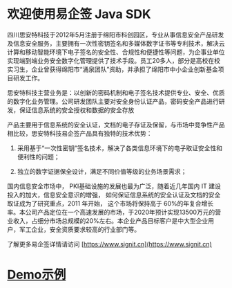 
# 欢迎使用易企签 Java SDK

四川思安特科技于2012年5月注册于绵阳市科创园区，专业从事信息安全产品研发及信息安全服务，主要拥有一次性密钥签名和多媒体数字证书等专利技术，解决云计算和移动智能环境下电子签名的安全性、合规性和便捷性等问题，为企事业单位实现端到端业务安全数字化管理提供了技术手段。员工20多人，部分是高校在校实习生，企业曾获得绵阳市“涌泉团队”资助，并承担了绵阳市中小企业创新基金项目研发工作。

思安特科技主营业务是：以创新的密码机制和电子签名技术提供专业、安全、优质的数字化业务管理。公司研发团队主要对安全身份认证产品，密码安全产品进行研发，保证信息系统的安全授权和数据的安全存放

产品主要用于信息系统的安全认证，文档的电子存证及保留，与市场中竞争性产品相比较，思安特科技易企签产品具有独特的技术优势：

1.	采用基于“一次性密钥”签名技术，解决了各类信息环境下的电子取证安全性和便利性的问题；

2.	独立的数字证据保全设计，满足不同价值等级的业务场景需求；

国内信息安全市场中， PKI基础设施的发展也最为广泛，随着近几年国内 IT 建设投入的加大，信息安全意识的增强， 如何保证信息系统的安全认证及文档的安全取证成为了研究重点，2011 年开始， 这个市场将保持高于 60%的年复合增长率。本公司产品定位在一个高速发展的市场，于2020年预计实现13500万元的营业收入，占细分市场总规模的20%左右。本企业产品目标客户是中大型企业用户，军工企业，安全资质要求较高的行业部门等。

了解更多易企签详情请访问  [https://www.signit.cn](https://www.signit.cn)

# [Demo示例](https://github.com/signit-wesign/java-sdk-sample)





